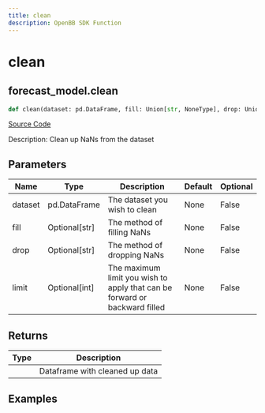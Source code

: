 ```yaml
---
title: clean
description: OpenBB SDK Function
---
```

# clean

## forecast_model.clean

```python
def clean(dataset: pd.DataFrame, fill: Union[str, NoneType], drop: Union[str, NoneType], limit: Union[int, NoneType]) -> DataFrame:
```
[Source Code](https://github.com/OpenBB-finance/OpenBBTerminal/tree/main/openbb_terminal/forecast/forecast_model.py#L87)

Description: Clean up NaNs from the dataset

## Parameters

| Name | Type | Description | Default | Optional |
| ---- | ---- | ----------- | ------- | -------- |
| dataset | pd.DataFrame | The dataset you wish to clean | None | False |
| fill | Optional[str] | The method of filling NaNs | None | False |
| drop | Optional[str] | The method of dropping NaNs | None | False |
| limit | Optional[int] | The maximum limit you wish to apply that can be forward or backward filled | None | False |

## Returns

| Type | Description |
| ---- | ----------- |
|  | Dataframe with cleaned up data |

## Examples

